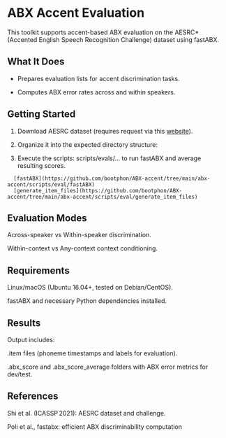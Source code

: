 

ABX Accent Evaluation
=====================
 
This toolkit supports accent-based ABX evaluation on the AESRC* (Accented English Speech Recognition Challenge) dataset using fastABX.

What It Does
------------
 - Prepares evaluation lists for accent discrimination tasks.

 - Computes ABX error rates across and within speakers.


Getting Started
---------------
1. Download AESRC dataset (requires request via this [website](https://www.nexdata.ai/company/sponsored-datasets)).

2. Organize it into the expected directory structure:

4. Execute the scripts:
 scripts/evals/... to run fastABX and average resulting scores.
```
  [fastABX](https://github.com/bootphon/ABX-accent/tree/main/abx-accent/scripts/eval/fastABX) 
  [generate_item_files](https://github.com/bootphon/ABX-accent/tree/main/abx-accent/scripts/eval/generate_item_files)
```


Evaluation Modes
----------------
Across-speaker vs Within-speaker discrimination.

Within-context vs Any-context context conditioning.

Requirements
------------
Linux/macOS (Ubuntu 16.04+, tested on Debian/CentOS).

fastABX and necessary Python dependencies installed.

 Results
 -------
Output includes:

.item files (phoneme timestamps and labels for evaluation).

.abx_score and .abx_score_average folders with ABX error metrics for dev/test.

References
----------
Shi et al. (ICASSP 2021): AESRC dataset and challenge.

Poli et al., fastabx: efficient ABX discriminability computation 
